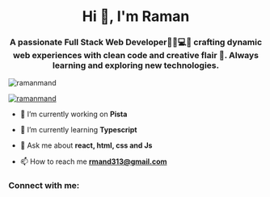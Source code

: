 <h1 align="center">Hi 👋, I'm Raman</h1>
<h3 align="center">A passionate Full Stack Web Developer👨‍💻💻🌐 crafting dynamic web experiences with clean code and creative flair 🚀. Always learning and exploring new technologies.</h3>

<p align="left"> <img src="https://komarev.com/ghpvc/?username=ramanmand&label=Profile%20views&color=0e75b6&style=flat" alt="ramanmand" /> </p>

<p align="left"> <a href="https://github.com/ryo-ma/github-profile-trophy"><img src="https://github-profile-trophy.vercel.app/?username=ramanmand" alt="ramanmand" /></a> </p>

- 🔭 I’m currently working on **Pista**

- 🌱 I’m currently learning **Typescript**

- 💬 Ask me about **react, html, css and Js**

- 📫 How to reach me **rmand313@gmail.com**

<h3 align="left">Connect with me:</h3>
<p align="left">
</p>


